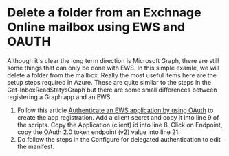 # Delete a folder from an Exchnage Online mailbox using EWS and OAUTH
Although it's clear the long term direction is Microsoft Graph, there are still some things that can only be done with EWS. In this simple examle, we will delete a folder from the mailbox. Really the most useful items here are the setup steps required in Azure. These are quite similar to the steps in the Get-InboxReadStatysGraph but there are some small differences between registering a Graph app and an EWS.

1.	Follow this article [Authenticate an EWS application by using OAuth](https://nam06.safelinks.protection.outlook.com/?url=https%3A%2F%2Fdocs.microsoft.com%2Fen-us%2Fexchange%2Fclient-developer%2Fexchange-web-services%2Fhow-to-authenticate-an-ews-application-by-using-oauth&data=05%7C01%7Cdarosen%40microsoft.com%7C70a7694c9e194d0da8b808da929126b6%7C72f988bf86f141af91ab2d7cd011db47%7C1%7C0%7C637983449369693703%7CUnknown%7CTWFpbGZsb3d8eyJWIjoiMC4wLjAwMDAiLCJQIjoiV2luMzIiLCJBTiI6Ik1haWwiLCJXVCI6Mn0%3D%7C3000%7C%7C%7C&sdata=OEnzqoITDFRxDl37p3voDjPTGqfZ5TK9JpRU%2BRoXbNo%3D&reserved=0 "Authenticate an EWS application by using OAuth | Microsoft Docs") to create the app registration. 
Add a client secret and copy it into line 9 of the scripts. 
Copy the Application (client) id into line 8. 
Click on Endpoint, copy the OAuth 2.0 token endpoint (v2) value into line 21.
2. Do follow the steps in the Configure for delegated authentication to edit the manifest. 
